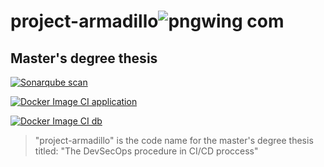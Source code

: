 # project-armadillo![pngwing com](https://user-images.githubusercontent.com/79337968/196042346-fffe4eab-2e97-4709-b28d-76a02ed063cf.png)
## Master's degree thesis

[![Sonarqube scan](https://github.com/PiotrLotr/project-armadillo/actions/workflows/sonarqube.yml/badge.svg?branch=release)](https://github.com/PiotrLotr/project-armadillo/actions/workflows/sonarqube.yml)

[![Docker Image CI application](https://github.com/PiotrLotr/project-armadillo/actions/workflows/docker-image-app.yml/badge.svg?branch=release)](https://github.com/PiotrLotr/project-armadillo/actions/workflows/docker-image-app.yml)

[![Docker Image CI db](https://github.com/PiotrLotr/project-armadillo/actions/workflows/docker-image-db.yml/badge.svg?branch=release)](https://github.com/PiotrLotr/project-armadillo/actions/workflows/docker-image-db.yml)

     
> "project-armadillo" is the code name for the master's degree thesis titled: 
> "The DevSecOps procedure in CI/CD proccess"


